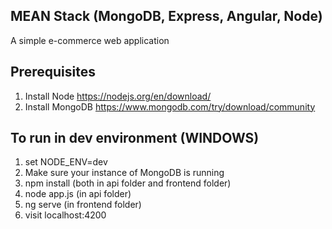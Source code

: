 ## MEAN Stack (MongoDB, Express, Angular, Node)
A simple e-commerce web application

## Prerequisites

1. Install Node https://nodejs.org/en/download/
2. Install MongoDB https://www.mongodb.com/try/download/community

## To run in dev environment (WINDOWS)

1. set NODE_ENV=dev
2. Make sure your instance of MongoDB is running
3. npm install (both in api folder and frontend folder)
4. node app.js (in api folder)
5. ng serve (in frontend folder)
6. visit localhost:4200